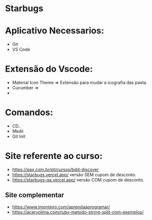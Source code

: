 # Starbugs
 
# Aplicativo Necessarios:
 - Git
 - VS Code
# Extensão do Vscode:
 - Material Icon Theme => Extensão para mudar a icografia das pasta.
 - Cucumber =>
 -
# Comandos:
 - CD..
 - Mkdit <Nome da pasta>
 - Git Init
# Site referente ao curso:
 - https://qax.com.br/pt/cursos/bdd-discover
 - https://starbugs.vercel.app/ versão SEM cupom de desconto.
 - https://starbugs-qa.vercel.app/ versão COM cupom de desconto.
 ## Site complementar
 - https://www.jmonteiro.com/aprendaaprogramar/
 - https://acervolima.com/ruby-metodo-string-split-com-exemplos/
